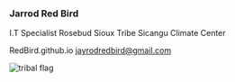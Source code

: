 ### Jarrod Red Bird
I.T Specialist Rosebud Sioux Tribe Sicangu Climate Center

RedBird.github.io 
jayrodredbird@gmail.com 

![tribal flag](https://github.com/jarrodredbird/RedBird.github.io/assets/166235367/adfd6784-3826-4481-82c8-9f0f02f67994)
